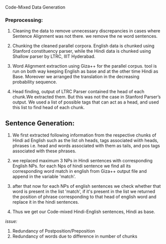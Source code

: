 Code-Mixed Data Generation

### Preprocessing:
1. Cleaning the data to remove unnecessary discrepancies in cases where Sentence
Alignment was not there. we remove the ne word sentences.

2. Chunking the cleaned parallel corpora. English data is chunked using Stanford constituency parser, while the Hindi data is chunked using Shallow parser by LTRC, IIIT Hyderabad.

3. Word Alignment extraction using Giza++ for the parallel corpus. tool is run on both way keeping English as base and at the other time Hindi as Base.
Moreover we arranged the translation in the decreasing probability sequence.

4. Head finding, output of LTRC Parser contained the head of each chunk.We extracted them. But this was not the case in Stanford Parser’s output. We used a list of possible tags that can act as a head, and used this list to find head of each chunk.

## Sentence Generation:

1. We first extracted following information from the respective chunks of Hindi ad English such as the list oh heads, tags associated wiith heads, phrases i.e. head and words associated with them as tails, and pos tags associated with these phrases.

2. we replaced maximum 3 NPs in Hindi sentences with corresponding English NPs. 
for each Nps of hindi sentence we find all its corresponding word match in english from Giza++ output file and append in the variable 'match'. 

3. after that now for each NPs of english sentences we check whether that word is present in the list 'match', if it's present in the list we returned the position of phrase corresponding to that head of english word and replace it in the hindi sentences.

4. Thus we get our Code-mixed Hindi-English sentences, Hindi as base.

*issue:* 
1. Redundancy of Postposition/Preposition
2. Redundancy of words due to difference in number of chunks
